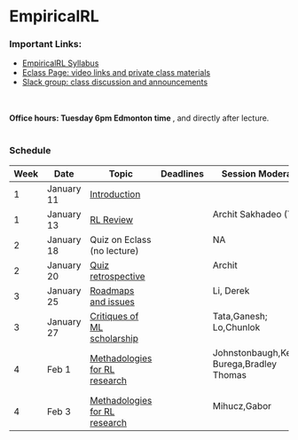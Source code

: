 # EmpiricalRL 

<h3> Important Links:</h3>
<ul>
<li><a href="https://amw8.github.io/EmpiricalRL/syllabus">EmpiricalRL Syllabus</a></li>
<li><a href="https://eclass.srv.ualberta.ca/course/view.php?id=68097">Eclass Page: video links and private class materials</a></li>
<li><a href="https://empirical-rl.slack.com">Slack group: class discussion and announcements </a></li>
</ul>
<br>
<br>
<b> Office hours: Tuesday 6pm Edmonton time </b>, and directly after lecture.
<br>
<br>

<h3> Schedule </h3>





Week | Date | Topic | Deadlines | Session Moderator
------------ | ------------- | ------------- | ------------- | -------------
1| January 11 |<a href="slides/lec1.pdf">  Introduction </a> | |  <br/> <br/>  
1| January 13 |<a href="slides/lec2.pdf">  RL Review </a> | | Archit Sakhadeo (TA) <br/> <br/>
2| January 18 | Quiz on Eclass (no lecture) | | NA <br/> <br/>
2| January 20 | <a href="slides/lec4.pdf"> Quiz retrospective</a> | | Archit <br/> <br/>
3| January 25 | <a href="slides/lec5.pdf"> Roadmaps and issues </a> | | Li, Derek <br/> <br/>
3| January 27 | <a href="slides/lec6.pdf"> Critiques of ML scholarship </a> | | Tata,Ganesh; Lo,Chunlok <br/> <br/>
4| Feb 1 | <a href="slides/lec7.pdf"> Methadologies for RL research </a> | | Johnstonbaugh,Kerrick; Burega,Bradley Thomas <br/> <br/>
4| Feb 3 | <a href="slides/lec7.pdf"> Methadologies for RL research </a> | | Mihucz,Gabor <br/> <br/>
